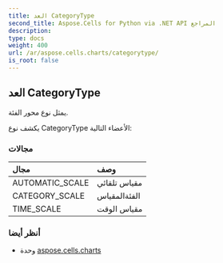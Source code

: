 ```yaml
---
title: العد CategoryType
second_title: Aspose.Cells for Python via .NET API المراجع
description:
type: docs
weight: 400
url: /ar/aspose.cells.charts/categorytype/
is_root: false
---
```

##  العد CategoryType
يمثل نوع محور الفئة.



يكشف نوع CategoryType الأعضاء التالية:

###  مجالات
| مجال| وصف|
| :- | :- |
| AUTOMATIC_SCALE | مقياس تلقائي|
| CATEGORY_SCALE | الفئةالمقياس|
| TIME_SCALE | مقياس الوقت|



###  أنظر أيضا
* وحدة [aspose.cells.charts](..)
